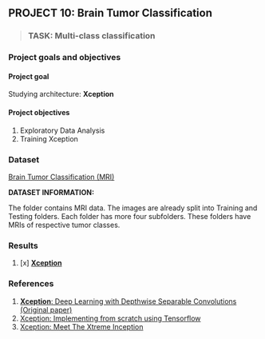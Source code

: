 ## PROJECT 10: Brain Tumor Classification

> ### TASK: Multi-class classification

### Project goals and objectives

#### Project goal

Studying architecture: **Xception**


#### Project objectives

1. Exploratory Data Analysis
2. Training Xception


### Dataset

[Brain Tumor Classification (MRI)](https://www.kaggle.com/sartajbhuvaji/brain-tumor-classification-mri)

**DATASET INFORMATION:**

The folder contains MRI data. The images are already split into Training and Testing folders.
Each folder has more four subfolders. These folders have MRIs of respective tumor classes.

### Results

1. [x] [**Xception**](https://github.com/rttrif/TrifonovRS.Deep_Learning_Portfolio.github.io/blob/main/Project%2010:%20Brain%20Tumor%20Classification/Xception.py)

### References

1. [**Xception**: Deep Learning with Depthwise Separable Convolutions (Original paper)](https://arxiv.org/pdf/1610.02357.pdf)
2. [Xception: Implementing from scratch using Tensorflow](https://towardsdatascience.com/xception-from-scratch-using-tensorflow-even-better-than-inception-940fb231ced9)
3. [Xception: Meet The Xtreme Inception](https://towardsdatascience.com/xception-meet-the-xtreme-inception-db569755f4d6)
